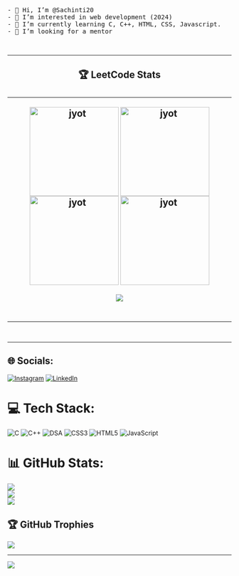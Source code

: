 <pre>
- 👋 Hi, I’m @Sachinti20
- 👀 I’m interested in web development (2024)
- 🌱 I’m currently learning C, C++, HTML, CSS, Javascript.
- 💞️ I’m looking for a mentor
</pre>
<br>
<hr>
<div align="center"> 
<h2 align="center">🏆 LeetCode Stats<h2>  
  <hr>
<p align="center">
  <a href="https://leetcode.com/sachinti21/" target="_blank"><img align="center" src="https://leetcode.com/static/images/badges/2024/gif/2024-02.gif" alt="jyot" height="200" width="200" /></a>
  <a href="https://leetcode.com/sachinti21/" target="_blank"><img align="center" src="https://leetcode.com/static/images/badges/2024/gif/2024-03.gif" alt="jyot" height="200" width="200" /></a>
  <a href="https://leetcode.com/sachinti21/" target="_blank"><img align="center" src="https://assets.leetcode.com/static_assets/marketing/2024-200.gif" alt="jyot" height="200" width="200" /></a>
  <a href="https://leetcode.com/sachinti21/" target="_blank"><img align="center" src="https://assets.leetcode.com/static_assets/marketing/2024-100.gif" alt="jyot" height="200" width="200" /></a>
</p>
</div>
<p align="center">
  <img align="top" flex-grow="1" src="https://leetcard.jacoblin.cool/sachinti21?theme=dark&font=Nunito&ext=heatmap" />  
</p>
</br>
<hr>
</br>
<hr>

## 🌐 Socials:
[![Instagram](https://img.shields.io/badge/Instagram-%23E4405F.svg?logo=Instagram&logoColor=white)](https://instagram.com/sachinti21) 
[![LinkedIn](https://img.shields.io/badge/LinkedIn-%230077B5.svg?logo=linkedin&logoColor=white)](https://www.linkedin.com/in/sachintiwari20/) 

# 💻 Tech Stack:
![C](https://img.shields.io/badge/c-%2300599C.svg?style=for-the-badge&logo=c&logoColor=white) 
![C++](https://img.shields.io/badge/c++-%2300599C.svg?style=for-the-badge&logo=c%2B%2B&logoColor=white) 
![DSA](https://img.shields.io/badge/DSA-%23FF4500.svg?style=for-the-badge&logo=codeforces&logoColor=white)
![CSS3](https://img.shields.io/badge/css3-%231572B6.svg?style=for-the-badge&logo=css3&logoColor=white) 
![HTML5](https://img.shields.io/badge/html5-%23E34F26.svg?style=for-the-badge&logo=html5&logoColor=white) 
![JavaScript](https://img.shields.io/badge/javascript-%23323330.svg?style=for-the-badge&logo=javascript&logoColor=%23F7DF1E)  

# 📊 GitHub Stats:
![](https://github-readme-stats.vercel.app/api?username=sachinti20&theme=dark&hide_border=false&include_all_commits=true&count_private=false)<br/>
![](https://github-readme-streak-stats.herokuapp.com/?user=sachinti20&theme=dark&hide_border=false)<br/>
![](https://github-readme-stats.vercel.app/api/top-langs/?username=sachinti20&theme=dark&hide_border=false&include_all_commits=true&count_private=false&layout=compact)

## 🏆 GitHub Trophies
![](https://github-profile-trophy.vercel.app/?username=sachinti20&theme=radical&no-frame=false&no-bg=false&margin-w=4)

---
[![](https://visitcount.itsvg.in/api?id=sachinti20&icon=2&color=8)](https://visitcount.itsvg.in)
